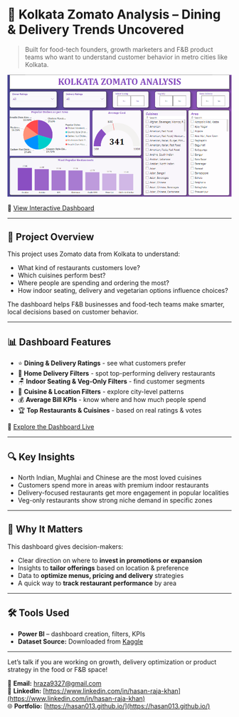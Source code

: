 # 🍛 Kolkata Zomato Analysis – Dining & Delivery Trends Uncovered

> Built for food-tech founders, growth marketers and F&B product teams who want to understand customer behavior in metro cities like Kolkata.

![Kolkata Zomato](https://github.com/Hasan013/Data-Analysis-PowerBi/blob/main/Kolkata%20Zomato%20Analysis/Dashboard/Kolkata%20zomato%20analysis.PNG)

🔗 [View Interactive Dashboard](https://www.novypro.com/project/kolkata-zomato-analysis)

---

## 🎯 Project Overview

This project uses Zomato data from Kolkata to understand:

- What kind of restaurants customers love?
- Which cuisines perform best?
- Where people are spending and ordering the most?
- How indoor seating, delivery and vegetarian options influence choices?

The dashboard helps F&B businesses and food-tech teams make smarter, local decisions based on customer behavior.

---

## 📊 Dashboard Features

- ⭐ **Dining & Delivery Ratings** - see what customers prefer  
- 🛵 **Home Delivery Filters** - spot top-performing delivery restaurants  
- 🪑 **Indoor Seating & Veg-Only Filters** - find customer segments  
- 📍 **Cuisine & Location Filters** - explore city-level patterns  
- 💰 **Average Bill KPIs** - know where and how much people spend  
- 🏆 **Top Restaurants & Cuisines** - based on real ratings & votes

🔗 [Explore the Dashboard Live](https://www.novypro.com/project/kolkata-zomato-analysis)

---

## 🔍 Key Insights

- North Indian, Mughlai and Chinese are the most loved cuisines  
- Customers spend more in areas with premium indoor restaurants  
- Delivery-focused restaurants get more engagement in popular localities  
- Veg-only restaurants show strong niche demand in specific zones

---

## 🚀 Why It Matters

This dashboard gives decision-makers:

- Clear direction on where to **invest in promotions or expansion**  
- Insights to **tailor offerings** based on location & preference  
- Data to **optimize menus, pricing and delivery** strategies  
- A quick way to **track restaurant performance** by area

---

## 🛠️ Tools Used

- **Power BI** – dashboard creation, filters, KPIs  
- **Dataset Source:** Downloaded from [Kaggle](https://www.kaggle.com/)

---

Let’s talk if you are working on growth, delivery optimization or product strategy in the food or F&B space!

📩 **Email:** [hraza9327@gmail.com](mailto:hraza9327@gmail.com)  
🔗 **LinkedIn:** [https://www.linkedin.com/in/hasan-raja-khan](https://www.linkedin.com/in/hasan-raja-khan)  
🌐 **Portfolio:** [https://hasan013.github.io/](https://hasan013.github.io/) 
